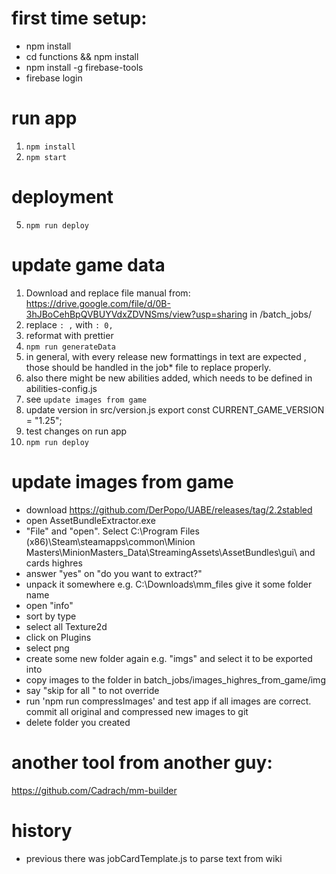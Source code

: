 # first time setup:
- npm install
- cd functions && npm install
- npm install -g firebase-tools
- firebase login

# run app
1. `npm install`
3. `npm start` 

# deployment
5. `npm run deploy`

# update game data
1. Download and replace file manual from: https://drive.google.com/file/d/0B-3hJBoCehBpQVBUYVdxZDVNSms/view?usp=sharing
in /batch_jobs/
2. replace `: ,` with `: 0,`
3. reformat with prettier
4. `npm run generateData`
5. in general, with every release new formattings in text are expected , those should be handled in the job* file to replace properly.
6. also there might be new abilities added, which needs to be defined in abilities-config.js
7. see `update images from game`
8. update version in src/version.js export const CURRENT_GAME_VERSION = "1.25";   
9. test changes on run app
10. `npm run deploy`


# update images from game
- download https://github.com/DerPopo/UABE/releases/tag/2.2stabled
- open AssetBundleExtractor.exe
- "File" and "open". Select C:\Program Files (x86)\Steam\steamapps\common\Minion Masters\MinionMasters_Data\StreamingAssets\AssetBundles\gui\ and cards highres
- answer "yes" on "do you want to extract?"
- unpack it somewhere e.g. C:\Downloads\mm_files give it some folder name
- open "info"
- sort by type
- select all Texture2d
- click on Plugins
- select png
- create some new folder again e.g. "imgs" and select it to be exported into
- copy images to the folder in batch_jobs/images_highres_from_game/img
- say "skip for all " to not override  
- run 'npm run compressImages' and test app if all images are correct. commit all original and compressed new images to git
- delete folder you created

# another tool from another guy:
 https://github.com/Cadrach/mm-builder

# history
- previous there was jobCardTemplate.js to parse text from wiki
